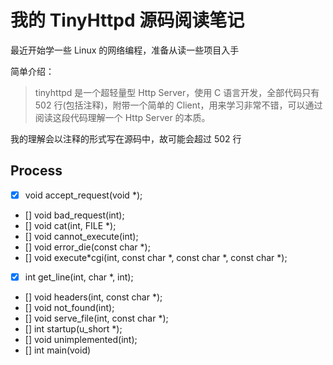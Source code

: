 # 我的 TinyHttpd 源码阅读笔记

最近开始学一些 Linux 的网络编程，准备从读一些项目入手

简单介绍：

> tinyhttpd 是一个超轻量型 Http Server，使用 C 语言开发，全部代码只有 502 行(包括注释)，附带一个简单的 Client，用来学习非常不错，可以通过阅读这段代码理解一个 Http Server 的本质。

我的理解会以注释的形式写在源码中，故可能会超过 502 行

## Process

- [x] void accept_request(void \*);
- [] void bad_request(int);
- [] void cat(int, FILE \*);
- [] void cannot_execute(int);
- [] void error_die(const char \*);
- [] void execute\*cgi(int, const char \*, const char \*, const char \*);
- [x] int get_line(int, char \*, int);
- [] void headers(int, const char \*);
- [] void not_found(int);
- [] void serve_file(int, const char \*);
- [] int startup(u_short \*);
- [] void unimplemented(int);
- [] int main(void)

